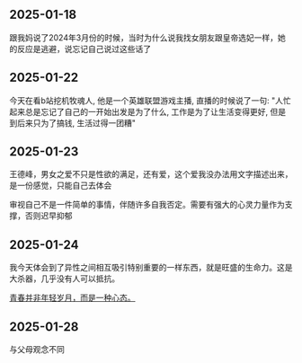 ## 2025-01-18
跟我妈说了2024年3月份的时候，当时为什么说我找女朋友跟皇帝选妃一样，她的反应是逃避，说忘记自己说过这些话了

## 2025-01-22
今天在看b站挖机牧魂人, 他是一个英雄联盟游戏主播, 直播的时候说了一句: "人忙起来总是忘记了自己的一开始出发是为了什么, 工作是为了让生活变得更好, 但是到后来只为了搞钱, 生活过得一团糟"

## 2025-01-23
王德峰，男女之爱不只是性欲的满足，还有爱，这个爱我没办法用文字描述出来，是一份感觉，只能自己去体会

审视自己不是一件简单的事情，伴随许多自我否定。需要有强大的心灵力量作为支撑，否则迟早抑郁


## 2025-01-24
我今天体会到了异性之间相互吸引特别重要的一样东西，就是旺盛的生命力。这是大杀器，几乎没有人可以抵抗。

[青春并非年轻岁月，而是一种心态。](https://zh.m.wikipedia.org/wiki/%E9%9D%92%E5%B9%B4)


## 2025-01-28

与父母观念不同
